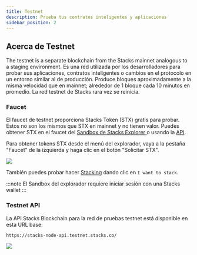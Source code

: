 ```yaml
---
title: Testnet
description: Prueba tus contratos inteligentes y aplicaciones
sidebar_position: 2
---
```


## Acerca de Testnet

The testnet is a separate blockchain from the Stacks mainnet analogous to a staging environment. Es una red utilizada por los desarrolladores para probar sus aplicaciones, contratos inteligentes o cambios en el protocolo en un entorno similar al de producción. Produce bloques aproximadamente a la misma velocidad que en mainnet; alrededor de 1 bloque cada 10 minutos en promedio. La red testnet de Stacks rara vez se reinicia.

### Faucet

El faucet de testnet proporciona Stacks Token (STX) gratis para probar. Estos no son los mismos que STX en mainnet y no tienen valor. Puedes obtener STX en el faucet del [Sandbox de Stacks Explorer ](https://explorer.stacks.co/sandbox/faucet?chain=testnet)o usando la [API](https://docs.hiro.so/api#tag/Faucets).

Para obtener tokens STX desde el menú del explorador, vaya a la pestaña "Faucet" de la izquierda y haga clic en el botón "Solicitar STX".

![](/img/stx_faucet.png)

También puedes probar hacer [Stacking](stacking) dando clic en `I want to stack`.

:::note
El Sandbox del explorador requiere iniciar sesión con una Stacks wallet
:::

### Testnet API

La API Stacks Blockchain para la red de pruebas testnet está disponible en esta URL base:

```shell
https://stacks-node-api.testnet.stacks.co/
```

![](/img/api_testnet_status.png)
